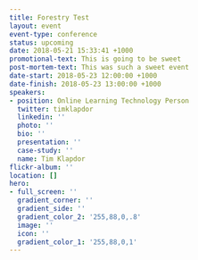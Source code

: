 ```yaml
---
title: Forestry Test
layout: event
event-type: conference
status: upcoming
date: 2018-05-21 15:33:41 +1000
promotional-text: This is going to be sweet
post-mortem-text: This was such a sweet event
date-start: 2018-05-23 12:00:00 +1000
date-finish: 2018-05-23 13:00:00 +1000
speakers:
- position: Online Learning Technology Person
  twitter: timklapdor
  linkedin: ''
  photo: ''
  bio: ''
  presentation: ''
  case-study: ''
  name: Tim Klapdor
flickr-album: ''
location: []
hero:
- full_screen: ''
  gradient_corner: ''
  gradient_side: ''
  gradient_color_2: '255,88,0,.8'
  image: ''
  icon: ''
  gradient_color_1: '255,88,0,1'
---
```

